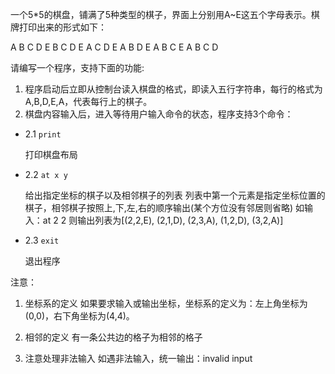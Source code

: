 一个5*5的棋盘，铺满了5种类型的棋子，界面上分别用A~E这五个字母表示。棋牌打印出来的形式如下：

A B C D E
B C D E A
C D E A B
D E A B C
E A B C D

请编写一个程序，支持下面的功能:
1. 程序启动后立即从控制台读入棋盘的格式，即读入五行字符串，每行的格式为 A,B,D,E,A，代表每行上的棋子。
2. 棋盘内容输入后，进入等待用户输入命令的状态，程序支持3个命令：
* 2.1 `print` 
    
    打印棋盘布局

* 2.2 `at x y`

    给出指定坐标的棋子以及相邻棋子的列表
    列表中第一个元素是指定坐标位置的棋子，相邻棋子按照上,下,左,右的顺序输出(某个方位没有邻居则省略)
    如输入：at 2 2
    则输出列表为[(2,2,E), (2,1,D), (2,3,A), (1,2,D), (3,2,A)]


* 2.3 `exit`

    退出程序

注意：
1. 坐标系的定义
    如果要求输入或输出坐标，坐标系的定义为：左上角坐标为(0,0)，右下角坐标为(4,4)。

2. 相邻的定义
    有一条公共边的格子为相邻的格子

3. 注意处理非法输入
    如遇非法输入，统一输出：invalid input
